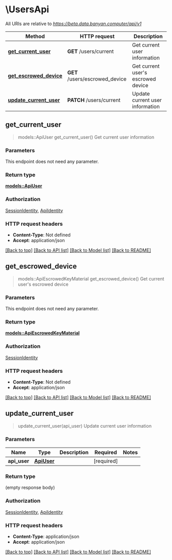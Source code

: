 # \UsersApi

All URIs are relative to *https://beta.data.banyan.computer/api/v1*

Method | HTTP request | Description
------------- | ------------- | -------------
[**get_current_user**](UsersApi.md#get_current_user) | **GET** /users/current | Get current user information
[**get_escrowed_device**](UsersApi.md#get_escrowed_device) | **GET** /users/escrowed_device | Get current user's escrowed device
[**update_current_user**](UsersApi.md#update_current_user) | **PATCH** /users/current | Update current user information



## get_current_user

> models::ApiUser get_current_user()
Get current user information

### Parameters

This endpoint does not need any parameter.

### Return type

[**models::ApiUser**](ApiUser.md)

### Authorization

[SessionIdentity](../README.md#SessionIdentity), [ApiIdentity](../README.md#ApiIdentity)

### HTTP request headers

- **Content-Type**: Not defined
- **Accept**: application/json

[[Back to top]](#) [[Back to API list]](../README.md#documentation-for-api-endpoints) [[Back to Model list]](../README.md#documentation-for-models) [[Back to README]](../README.md)


## get_escrowed_device

> models::ApiEscrowedKeyMaterial get_escrowed_device()
Get current user's escrowed device

### Parameters

This endpoint does not need any parameter.

### Return type

[**models::ApiEscrowedKeyMaterial**](ApiEscrowedKeyMaterial.md)

### Authorization

[SessionIdentity](../README.md#SessionIdentity)

### HTTP request headers

- **Content-Type**: Not defined
- **Accept**: application/json

[[Back to top]](#) [[Back to API list]](../README.md#documentation-for-api-endpoints) [[Back to Model list]](../README.md#documentation-for-models) [[Back to README]](../README.md)


## update_current_user

> update_current_user(api_user)
Update current user information

### Parameters


Name | Type | Description  | Required | Notes
------------- | ------------- | ------------- | ------------- | -------------
**api_user** | [**ApiUser**](ApiUser.md) |  | [required] |

### Return type

 (empty response body)

### Authorization

[SessionIdentity](../README.md#SessionIdentity), [ApiIdentity](../README.md#ApiIdentity)

### HTTP request headers

- **Content-Type**: application/json
- **Accept**: application/json

[[Back to top]](#) [[Back to API list]](../README.md#documentation-for-api-endpoints) [[Back to Model list]](../README.md#documentation-for-models) [[Back to README]](../README.md)

